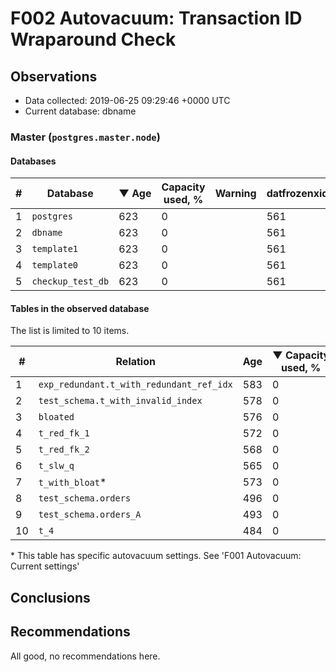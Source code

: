 # F002 Autovacuum: Transaction ID Wraparound Check #

## Observations ##
- Data collected: 2019-06-25 09:29:46 +0000 UTC
- Current database: dbname




### Master (`postgres.master.node`) ###


#### Databases ####


| \# | Database | &#9660;&nbsp;Age | Capacity used, % | Warning | datfrozenxid |
|--|--------|-----|------------------|---------|--------------|
| 1 |`postgres`|623 |0 |  |561 |
| 2 |`dbname`|623 |0 |  |561 |
| 3 |`template1`|623 |0 |  |561 |
| 4 |`template0`|623 |0 |  |561 |
| 5 |`checkup_test_db`|623 |0 |  |561 |


#### Tables in the observed database ####
The list is limited to 10 items.

| \# | Relation | Age | &#9660;&nbsp;Capacity used, % | Warning |rel_relfrozenxid | toast_relfrozenxid |
|---|-------|-----|------------------|---------|-----------------|--------------------|
| 1 |`exp_redundant.t_with_redundant_ref_idx` |583 |0 |  |601 |0 |
| 2 |`test_schema.t_with_invalid_index` |578 |0 |  |606 |0 |
| 3 |`bloated` |576 |0 |  |608 |0 |
| 4 |`t_red_fk_1` |572 |0 |  |612 |0 |
| 5 |`t_red_fk_2` |568 |0 |  |616 |0 |
| 6 |`t_slw_q` |565 |0 |  |619 |0 |
| 7 |`t_with_bloat`\* |573 |0 |  |611 |0 |
| 8 |`test_schema.orders` |496 |0 |  |688 |0 |
| 9 |`test_schema.orders_A` |493 |0 |  |691 |0 |
| 10 |`t_4` |484 |0 |  |700 |0 |


\* This table has specific autovacuum settings. See 'F001 Autovacuum: Current settings'


## Conclusions ##
 


## Recommendations ##
  All good, no recommendations here.
 

